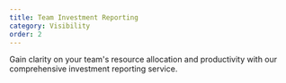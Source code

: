 ```yaml
---
title: Team Investment Reporting
category: Visibility
order: 2
---
```

Gain clarity on your team's resource allocation and productivity with our comprehensive investment reporting service.
